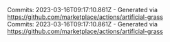 Commits: 2023-03-16T09:17:10.861Z - Generated via https://github.com/marketplace/actions/artificial-grass
<br>
Commits: 2023-03-16T09:17:10.861Z - Generated via https://github.com/marketplace/actions/artificial-grass
<br>
